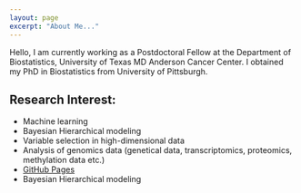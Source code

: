 ```yaml
---
layout: page
excerpt: "About Me..."
---
```

Hello, I am currently working as a Postdoctoral Fellow at the Department of Biostatistics, University of Texas MD Anderson Cancer Center. I obtained my PhD in Biostatistics from University of Pittsburgh.


## Research Interest:

- Machine learning
- Bayesian Hierarchical modeling
- Variable selection in high-dimensional data
- Analysis of genomics data (genetical data, transcriptomics, proteomics, methylation data etc.)
- [GitHub Pages](http://mdr56.github.io)
- Bayesian Hierarchical modeling
